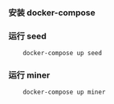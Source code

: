 ### 安装 docker-compose
### 运行 seed
```bash
    docker-compose up seed
```
### 运行 miner
```bash
    docker-compose up miner
```
